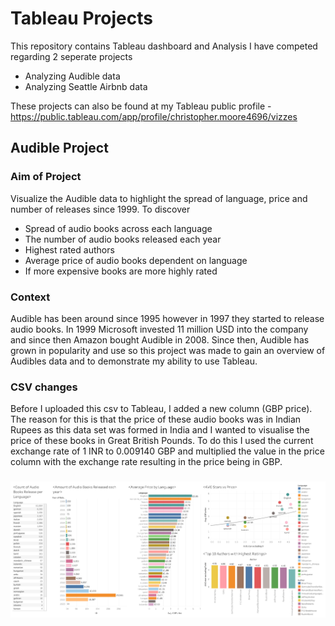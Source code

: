 # Tableau Projects
This repository contains Tableau dashboard and Analysis I have competed regarding 2 seperate projects
* Analyzing Audible data
* Analyzing Seattle Airbnb data

These projects can also be found at my Tableau public profile - https://public.tableau.com/app/profile/christopher.moore4696/vizzes

## Audible Project

### Aim of Project
Visualize the Audible data to highlight the spread of language, price and number of releases since 1999.
To discover 
* Spread of audio books across each language
* The number of audio books released each year
* Highest rated authors
* Average price of audio books dependent on language
* If more expensive books are more highly rated

### Context
Audible has been around since 1995 however in 1997 they started to release audio books. In 1999 Microsoft invested 11 million USD into the company and since then Amazon bought Audible in 2008. Since then, Audible has grown in popularity and use so this project was made to gain an overview of Audibles data and to demonstrate my ability to use Tableau.

### CSV changes
Before I uploaded this csv to Tableau, I added a new column (GBP price). The reason for this is that the price of these audio books was in Indian Rupees as this data set was formed in India and I wanted to visualise the price of these books in Great British Pounds. To do this I used the current exchange rate of 1 INR to 0.009140 GBP and multiplied the value in the price column with the exchange rate resulting in the price being in GBP. 

### 

![Alt text](Audible-Project/Audible%20Data%20Dashboard.png)
